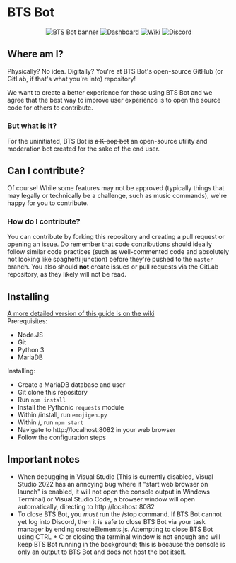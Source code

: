 # BTS Bot
<center>

![BTS Bot banner](https://439bananas.com/projects/btsbot/readmeHeaderBanner.png)
[![Dashboard](https://img.shields.io/badge/-Dashboard-%232f3136)](https://btsbot.439bananas.com)
[![Wiki](https://img.shields.io/badge/-Wiki-%23f0600f)](https://wiki.btsbot.439bananas.com)
[![Discord](https://img.shields.io/discord/361233849847644160?color=%235865F2&label=Discord)](https://discord.gg/ahyzfEv)

</center>

## Where am I?
Physically? No idea. Digitally? You're at BTS Bot's open-source GitHub (or GitLab, if that's what you're into) repository!

We want to create a better experience for those using BTS Bot and we agree that the best way to improve user experience is to open the source code for others to contribute.

### But what is it?
For the uninitiated, BTS Bot is ~~a K-pop bot~~ an open-source utility and moderation bot created for the sake of the end user.

## Can I contribute?
Of course! While some features may not be approved (typically things that may legally or technically be a challenge, such as music commands), we're happy for you to contribute.

### How do I contribute?
You can contribute by forking this repository and creating a pull request or opening an issue. Do remember that code contributions should ideally follow similar code practices (such as well-commented code and absolutely not looking like spaghetti junction) before they're pushed to the `master` branch. You also should **not** create issues or pull requests via the GitLab repository, as they likely will not be read.

## Installing
[A more detailed version of this guide is on the wiki](https://wiki.btsbot.439bananas.com/wiki/Installing)\
Prerequisites:
* Node.JS
* Git
* Python 3
* MariaDB

Installing:
* Create a MariaDB database and user
* Git clone this repository
* Run `npm install`
* Install the Pythonic `requests` module
* Within /install, run `emojigen.py`
* Within /, run `npm start`
* Navigate to http://localhost:8082 in your web browser
* Follow the configuration steps

## Important notes
* When debugging in ~~Visual Studio~~ (This is currently disabled, Visual Studio 2022 has an annoying bug where if "start web browser on launch" is enabled, it will not open the console output in Windows Terminal) or Visual Studio Code, a browser window will open automatically, directing to http://locahost:8082
* To close BTS Bot, you *must* run the /stop command. If BTS Bot cannot yet log into Discord, then it is safe to close BTS Bot via your task manager by ending createElements.js. Attempting to close BTS Bot using CTRL + C or closing the terminal window is not enough and will keep BTS Bot running in the background; this is because the console is only an output to BTS Bot and does not host the bot itself.